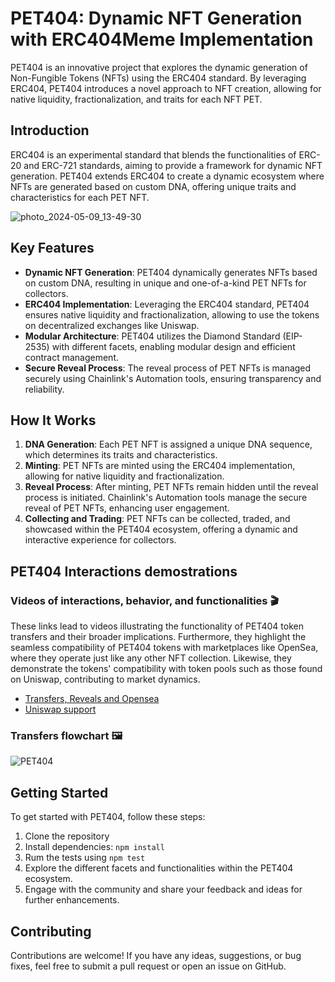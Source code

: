 # PET404: Dynamic NFT Generation with ERC404Meme Implementation

PET404 is an innovative project that explores the dynamic generation of Non-Fungible Tokens (NFTs) using the ERC404 standard. By leveraging ERC404, PET404 introduces a novel approach to NFT creation, allowing for native liquidity, fractionalization, and traits for each NFT PET.


## Introduction

ERC404 is an experimental standard that blends the functionalities of ERC-20 and ERC-721 standards, aiming to provide a framework for dynamic NFT generation. PET404 extends ERC404 to create a dynamic ecosystem where NFTs are generated based on custom DNA, offering unique traits and characteristics for each PET NFT.


![photo_2024-05-09_13-49-30](https://github.com/ordex-io/ERC404MEME/assets/85253037/3fe1a8ed-0663-47ec-b2b4-0cc2e15be137)


## Key Features

- **Dynamic NFT Generation**: PET404 dynamically generates NFTs based on custom DNA, resulting in unique and one-of-a-kind PET NFTs for collectors.
- **ERC404 Implementation**: Leveraging the ERC404 standard, PET404 ensures native liquidity and fractionalization, allowing to use the tokens on decentralized exchanges like Uniswap.
- **Modular Architecture**: PET404 utilizes the Diamond Standard (EIP-2535) with different facets, enabling modular design and efficient contract management.
- **Secure Reveal Process**: The reveal process of PET NFTs is managed securely using Chainlink's Automation tools, ensuring transparency and reliability.

## How It Works

1. **DNA Generation**: Each PET NFT is assigned a unique DNA sequence, which determines its traits and characteristics.
2. **Minting**: PET NFTs are minted using the ERC404 implementation, allowing for native liquidity and fractionalization.
3. **Reveal Process**: After minting, PET NFTs remain hidden until the reveal process is initiated. Chainlink's Automation tools manage the secure reveal of PET NFTs, enhancing user engagement.
4. **Collecting and Trading**: PET NFTs can be collected, traded, and showcased within the PET404 ecosystem, offering a dynamic and interactive experience for collectors.

## PET404 Interactions demostrations

### Videos of interactions, behavior, and functionalities 🎬

These links lead to videos illustrating the functionality of PET404 token transfers and their broader implications. Furthermore, they highlight the seamless compatibility of PET404 tokens with marketplaces like OpenSea, where they operate just like any other NFT collection. Likewise, they demonstrate the tokens' compatibility with token pools such as those found on Uniswap, contributing to market dynamics.

- [Transfers, Reveals and Opensea](https://www.loom.com/share/d4734907d6ef468b87333252ff399935?sid=a10968f9-d5d9-4e2b-b1f5-add9b82b1d2f)
- [Uniswap support](https://www.loom.com/share/99e7f5ddd70a45f18e8baac79f5e9dbb?sid=92f0834b-842a-4fb6-9155-351d3064625e)

### Transfers flowchart 🖼️

![PET404](https://github.com/ordex-io/404-contract/assets/81595884/134b2084-268e-42f5-822f-8c3dbe829afc)

## Getting Started

To get started with PET404, follow these steps:

1. Clone the repository
2. Install dependencies: `npm install`
3. Rum the tests using `npm test`
4. Explore the different facets and functionalities within the PET404 ecosystem.
5. Engage with the community and share your feedback and ideas for further enhancements.

## Contributing

Contributions are welcome! If you have any ideas, suggestions, or bug fixes, feel free to submit a pull request or open an issue on GitHub.
